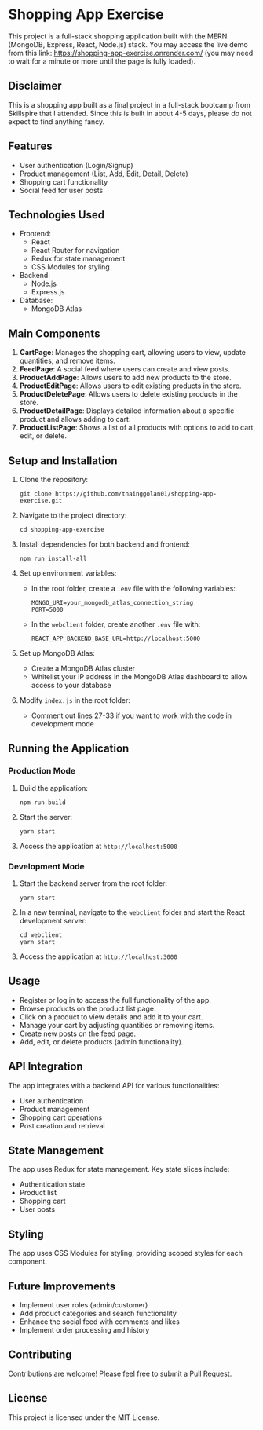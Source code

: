 # Shopping App Exercise

This project is a full-stack shopping application built with the MERN (MongoDB, Express, React, Node.js) stack. You may access the live demo from this link: https://shopping-app-exercise.onrender.com/ (you may need to wait for a minute or more until the page is fully loaded).

## Disclaimer

This is a shopping app built as a final project in a full-stack bootcamp from Skillspire that I attended. Since this is built in about 4-5 days, please do not expect to find anything fancy.

## Features

- User authentication (Login/Signup)
- Product management (List, Add, Edit, Detail, Delete)
- Shopping cart functionality
- Social feed for user posts

## Technologies Used

- Frontend:
  - React
  - React Router for navigation
  - Redux for state management
  - CSS Modules for styling
- Backend:
  - Node.js
  - Express.js
- Database:
  - MongoDB Atlas

## Main Components

1. **CartPage**: Manages the shopping cart, allowing users to view, update quantities, and remove items.
2. **FeedPage**: A social feed where users can create and view posts.
3. **ProductAddPage**: Allows users to add new products to the store.
4. **ProductEditPage**: Allows users to edit existing products in the store.
5. **ProductDeletePage**: Allows users to delete existing products in the store.
6. **ProductDetailPage**: Displays detailed information about a specific product and allows adding to cart.
7. **ProductListPage**: Shows a list of all products with options to add to cart, edit, or delete.

## Setup and Installation

1. Clone the repository:
   ```
   git clone https://github.com/tnainggolan01/shopping-app-exercise.git
   ```
2. Navigate to the project directory:
   ```
   cd shopping-app-exercise
   ```
3. Install dependencies for both backend and frontend:
   ```
   npm run install-all
   ```
4. Set up environment variables:

   - In the root folder, create a `.env` file with the following variables:
     ```
     MONGO_URI=your_mongodb_atlas_connection_string
     PORT=5000
     ```
   - In the `webclient` folder, create another `.env` file with:
     ```
     REACT_APP_BACKEND_BASE_URL=http://localhost:5000
     ```

5. Set up MongoDB Atlas:

   - Create a MongoDB Atlas cluster
   - Whitelist your IP address in the MongoDB Atlas dashboard to allow access to your database

6. Modify `index.js` in the root folder:
   - Comment out lines 27-33 if you want to work with the code in development mode

## Running the Application

### Production Mode

1. Build the application:
   ```
   npm run build
   ```
2. Start the server:
   ```
   yarn start
   ```
3. Access the application at `http://localhost:5000`

### Development Mode

1. Start the backend server from the root folder:
   ```
   yarn start
   ```
2. In a new terminal, navigate to the `webclient` folder and start the React development server:
   ```
   cd webclient
   yarn start
   ```
3. Access the application at `http://localhost:3000`

## Usage

- Register or log in to access the full functionality of the app.
- Browse products on the product list page.
- Click on a product to view details and add it to your cart.
- Manage your cart by adjusting quantities or removing items.
- Create new posts on the feed page.
- Add, edit, or delete products (admin functionality).

## API Integration

The app integrates with a backend API for various functionalities:

- User authentication
- Product management
- Shopping cart operations
- Post creation and retrieval

## State Management

The app uses Redux for state management. Key state slices include:

- Authentication state
- Product list
- Shopping cart
- User posts

## Styling

The app uses CSS Modules for styling, providing scoped styles for each component.

## Future Improvements

- Implement user roles (admin/customer)
- Add product categories and search functionality
- Enhance the social feed with comments and likes
- Implement order processing and history

## Contributing

Contributions are welcome! Please feel free to submit a Pull Request.

## License

This project is licensed under the MIT License.

